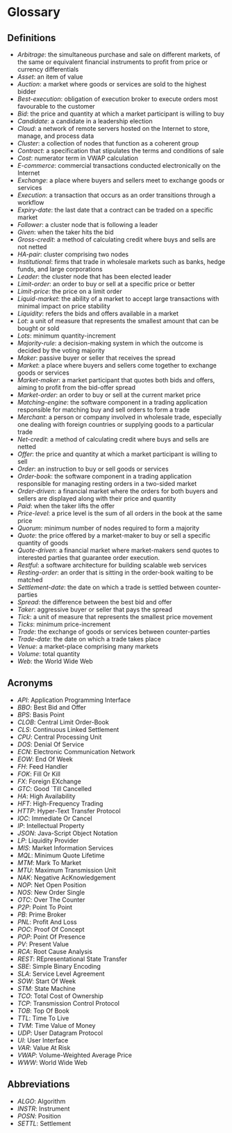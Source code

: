 # Glossary
## Definitions
* *Arbitrage*: the simultaneous purchase and sale on different markets, of the same or equivalent financial instruments to profit from price or currency differentials
* *Asset*: an item of value
* *Auction*: a market where goods or services are sold to the highest bidder
* *Best-execution*: obligation of execution broker to execute orders most favourable to the customer
* *Bid*: the price and quantity at which a market participant is willing to buy
* *Candidate*: a candidate in a leadership election
* *Cloud*: a network of remote servers hosted on the Internet to store, manage, and process data
* *Cluster*: a collection of nodes that function as a coherent group
* *Contract*: a specification that stipulates the terms and conditions of sale
* *Cost*: numerator term in VWAP calculation
* *E-commerce*: commercial transactions conducted electronically on the Internet
* *Exchange*: a place where buyers and sellers meet to exchange goods or services
* *Execution*: a transaction that occurs as an order transitions through a workflow
* *Expiry-date*: the last date that a contract can be traded on a specific market
* *Follower*: a cluster node that is following a leader
* *Given*: when the taker hits the bid
* *Gross-credit*: a method of calculating credit where buys and sells are not netted
* *HA-pair*: cluster comprising two nodes
* *Institutional*: firms that trade in wholesale markets such as banks, hedge funds, and large corporations
* *Leader*: the cluster node that has been elected leader
* *Limit-order*: an order to buy or sell at a specific price or better
* *Limit-price*: the price on a limit order
* *Liquid-market*: the ability of a market to accept large transactions with minimal impact on price stability
* *Liquidity*: refers the bids and offers available in a market
* *Lot*: a unit of measure that represents the smallest amount that can be bought or sold
* *Lots*: minimum quantity-increment
* *Majority-rule*: a decision-making system in which the outcome is decided by the voting majority
* *Maker*: passive buyer or seller that receives the spread
* *Market*: a place where buyers and sellers come together to exchange goods or services
* *Market-maker*: a market participant that quotes both bids and offers, aiming to profit from the bid-offer spread
* *Market-order*: an order to buy or sell at the current market price
* *Matching-engine*: the software component in a trading application responsible for matching buy and sell orders to form a trade
* *Merchant*: a person or company involved in wholesale trade, especially one dealing with foreign countries or supplying goods to a particular trade
* *Net-credit*: a method of calculating credit where buys and sells are netted
* *Offer*: the price and quantity at which a market participant is willing to sell
* *Order*: an instruction to buy or sell goods or services
* *Order-book*: the software component in a trading application responsible for managing resting orders in a two-sided market
* *Order-driven*: a financial market where the orders for both buyers and sellers are displayed along with their price and quantity
* *Paid*: when the taker lifts the offer
* *Price-level*: a price level is the sum of all orders in the book at the same price
* *Quorum*: minimum number of nodes required to form a majority
* *Quote*: the price offered by a market-maker to buy or sell a specific quantity of goods
* *Quote-driven*: a financial market where market-makers send quotes to interested parties that guarantee order execution.
* *Restful*: a software architecture for building scalable web services
* *Resting-order*: an order that is sitting in the order-book waiting to be matched
* *Settlement-date*: the date on which a trade is settled between counter-parties
* *Spread*: the difference between the best bid and offer
* *Taker*: aggressive buyer or seller that pays the spread
* *Tick*: a unit of measure that represents the smallest price movement
* *Ticks*: minimum price-increment
* *Trade*: the exchange of goods or services between counter-parties
* *Trade-date*: the date on which a trade takes place
* *Venue*: a market-place comprising many markets
* *Volume*: total quantity
* *Web*: the World Wide Web
## Acronyms
* *API*: Application Programming Interface
* *BBO*: Best Bid and Offer
* *BPS*: Basis Point
* *CLOB*: Central Limit Order-Book
* *CLS*: Continuous Linked Settlement
* *CPU*: Central Processing Unit
* *DOS*: Denial Of Service
* *ECN*: Electronic Communication Network
* *EOW*: End Of Week
* *FH*: Feed Handler
* *FOK*: Fill Or Kill
* *FX*: Foreign EXchange
* *GTC*: Good `Till Cancelled
* *HA*: High Availability
* *HFT*: High-Frequency Trading
* *HTTP*: Hyper-Text Transfer Protocol
* *IOC*: Immediate Or Cancel
* *IP*: Intellectual Property
* *JSON*: Java-Script Object Notation
* *LP*: Liquidity Provider
* *MIS*: Market Information Services
* *MQL*: Minimum Quote Lifetime
* *MTM*: Mark To Market
* *MTU*: Maximum Transmission Unit
* *NAK*: Negative AcKnowledgement
* *NOP*: Net Open Position
* *NOS*: New Order Single
* *OTC*: Over The Counter
* *P2P*: Point To Point
* *PB*: Prime Broker
* *PNL*: Profit And Loss
* *POC*: Proof Of Concept
* *POP*: Point Of Presence
* *PV*: Present Value
* *RCA*: Root Cause Analysis
* *REST*: REpresentational State Transfer
* *SBE*: Simple Binary Encoding
* *SLA*: Service Level Agreement
* *SOW*: Start Of Week
* *STM*: State Machine
* *TCO*: Total Cost of Ownership
* *TCP*: Transmission Control Protocol
* *TOB*: Top Of Book
* *TTL*: Time To Live
* *TVM*: Time Value of Money
* *UDP*: User Datagram Protocol
* *UI*: User Interface
* *VAR*: Value At Risk
* *VWAP*: Volume-Weighted Average Price
* *WWW*: World Wide Web
## Abbreviations
* *ALGO*: Algorithm
* *INSTR*: Instrument
* *POSN*: Position
* *SETTL*: Settlement
